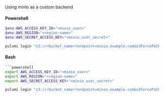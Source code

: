 Using minio as a custom backend

#### Powershell

```powershell
$env:AWS_ACCESS_KEY_ID="<minio_user>"
$env:AWS_REGION="<region-name>"
$env:AWS_SECRET_ACCESS_KEY="<minio_user_secret>"

pulumi login "s3://<bucket_name>?endpoint=minio.example.com&s3ForcePathStyle=true"
```

#### Bash

```bash
```powershell
export AWS_ACCESS_KEY_ID="<minio_user>"
export AWS_REGION="<region-name>"
export AWS_SECRET_ACCESS_KEY="<minio_user_secret>"

pulumi login "s3://<bucket_name>?endpoint=minio.example.com&s3ForcePathStyle=true"
```
```